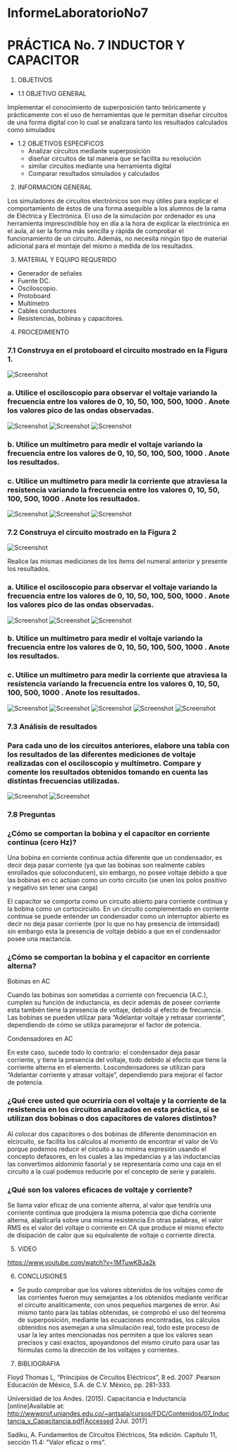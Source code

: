 InformeLaboratorioNo7
==========================
# PRÁCTICA No. 7 INDUCTOR Y CAPACITOR
1. OBJETIVOS
* 1.1 OBJETIVO GENERAL

Implementar el conocimiento de superposición tanto teóricamente y prácticamente con el uso de herramientas que le permitan diseñar circuitos de una forma digital con lo cual se analizara tanto los resultados calculados como simulados 

* 1.2 OBJETIVOS ESPECIFICOS
  * Analizar circuitos mediante superposición
  * diseñar circuitos de tal manera que se facilita su resolución 
  * similar circuitos mediante una herramienta digital 
  * Comparar resultados simulados y calculados 


2. INFORMACION GENERAL 

Los simuladores de circuitos electrónicos son muy útiles para explicar el comportamiento de éstos de una forma asequible a los alumnos de la rama de Eléctrica y Electrónica. El uso de la simulación por ordenador es una herramienta imprescindible hoy en día a la hora de explicar la electrónica en el aula, al ser la forma más sencilla y rápida de comprobar el funcionamiento de un circuito. Además, no necesita ningún tipo de material adicional para el montaje del mismo o medida de los resultados.

3. MATERIAL Y EQUIPO REQUERIDO

- Generador de señales
- Fuente DC.
- Osciloscopio.
- Protoboard
- Multímetro
- Cables conductores
- Resistencias, bobinas y capacitores.


4. PROCEDIMIENTO

### 7.1 Construya en el protoboard el circuito mostrado en la Figura 1.

 ![Screenshot](Laboratorio7/1.png)

### a. Utilice el osciloscopio para observar el voltaje  variando la frecuencia entre los valores de 0, 10, 50, 100, 500, 1000 . Anote los valores pico de las ondas observadas.

 ![Screenshot](Laboratorio7/2.png)
 ![Screenshot](Laboratorio7/3.png)
 ![Screenshot](Laboratorio7/4.png)
   
   
### b. Utilice un multímetro para medir el voltaje  variando la frecuencia entre los valores de 0, 10, 50, 100, 500, 1000 . Anote los resultados.

### c. Utilice un multímetro para medir la corriente que atraviesa la resistencia variando la frecuencia entre los valores 0, 10, 50, 100, 500, 1000 . Anote los resultados.

 ![Screenshot](Laboratorio7/5.png)
 ![Screenshot](Laboratorio7/6.png)
 ![Screenshot](Laboratorio7/7.png)


### 7.2 Construya el circuito mostrado en la Figura 2

 ![Screenshot](Laboratorio7/18.png)

Realice las mismas mediciones de los ítems del numeral anterior y presente los resultados.

### a. Utilice el osciloscopio para observar el voltaje  variando la frecuencia entre los valores de 0, 10, 50, 100, 500, 1000 . Anote los valores pico de las ondas observadas.

 ![Screenshot](Laboratorio7/8.png)
 ![Screenshot](Laboratorio7/9.png)
 ![Screenshot](Laboratorio7/10.png)
   
   
### b. Utilice un multímetro para medir el voltaje  variando la frecuencia entre los valores de 0, 10, 50, 100, 500, 1000 . Anote los resultados.

### c. Utilice un multímetro para medir la corriente que atraviesa la resistencia variando la frecuencia entre los valores 0, 10, 50, 100, 500, 1000 . Anote los resultados.

 ![Screenshot](Laboratorio7/11.png)
 ![Screenshot](Laboratorio7/12.png)
 ![Screenshot](Laboratorio7/13.png)
 ![Screenshot](Laboratorio7/14.png)
 ![Screenshot](Laboratorio7/15.png)

### 7.3 Análisis de resultados

### Para cada uno de los circuitos anteriores, elabore una tabla con los resultados de las diferentes mediciones de voltaje realizadas con el osciloscopio y multímetro. Compare y comente los resultados obtenidos tomando en cuenta las distintas frecuencias utilizadas.

 ![Screenshot](Laboratorio7/16.png)
 ![Screenshot](Laboratorio7/17.png)
  
### 7.8 Preguntas

### ¿Cómo se comportan la bobina y el capacitor en corriente continua (cero Hz)?

Una bobina en corriente continua actúa diferente que un condensador, es decir deja pasar corriente (ya que las bobinas son realmente cables enrollados que soloconducen), sin embargo, no posee voltaje debido a que las bobinas en cc actúan como un corto circuito (se unen los polos positivo y negativo sin tener una carga)

El capacitor se comporta como un circuito abierto para corriente continua y la bobina como un cortocircuito. En un circuito complementado en corriente continua se puede entender un condensador como un interruptor abierto es decir no deja pasar corriente (por lo que no hay presencia de intensidad) sin embargo esta la presencia de voltaje debido a que en el condensador posee una reactancia.


### ¿Cómo se comportan la bobina y el capacitor en corriente alterna?

Bobinas en AC
 
Cuando las bobinas son sometidas a corriente con frecuencia (A.C.), cumplen su función de inductancia, es decir además de poseer corriente esta también tiene la presencia de voltaje, debido al efecto de frecuencia. Las bobinas se pueden utilizar para “Adelantar voltaje y retrasar corriente”, dependiendo de cómo se utiliza paramejorar el factor de potencia.

Condensadores en AC

En este caso, sucede todo lo contrario: el condensador deja pasar corriente, y tiene la presencia del voltaje, todo debido al efecto que tiene la corriente alterna en el elemento. Loscondensadores se utilizan para “Adelantar corriente y atrasar voltaje”, dependiendo para mejorar el factor de potencia.


### ¿Qué cree usted que ocurriría con el voltaje  y la corriente de la resistencia en los circuitos analizados en esta práctica, si se utilizan dos bobinas o dos capacitores de valores distintos?

Al colocar dos capacitores o dos bobinas de diferente denominación en elcircuito, se facilita los cálculos al momento de encontrar el valor de Vo porque podemos reducir el circuito a su mínima expresión usando el concepto defasores, en los cuales a las impedancias y a las inductancias las convertimos aldominio fasorial y se representaría como una caja en el circuito a la cual podemos reducirle por el concepto de serie y paralelo.

### ¿Qué son los valores eficaces de voltaje y corriente?

Se llama valor eficaz de una corriente alterna, al valor que tendría una corriente continua que produjera la misma potencia que dicha corriente alterna, alaplicarla sobre una misma resistencia.En otras palabras, el valor RMS es el valor del voltaje o corriente en CA que produce el mismo efecto de disipación de calor que su equivalente de voltaje o corriente directa.


5. VIDEO

https://www.youtube.com/watch?v=1MTuwKBJa2k

6. CONCLUSIONES

 - Se pudo comprobar que los valores obtenidos de los voltajes como de las corrientes fueron muy semejantes a los obtenidos mediante verificar el circuito analiticamente, con unos pequeños margenes de error.
Asi mismo tanto para las tablas obtenidas, se comprobó el uso del teorema de superposición, mediante las ecuaciones encontradas, los cálculos obtenidos nos asemejan a una silmulación real, todo este proceso de usar la ley antes mencionadas nos permiten a que los valores sean precisos y casi exactos, apoyandonos del mismo ciruito para usar las fórmulas como la dirección de los voltajes y corrientes.

7. BIBLIOGRAFIA

 Floyd Thomas L, “Principios de Circuitos Eléctricos”, 8 ed. 2007 .Pearson Educación de México, S.A. de C.V. México, pp. 281-333.
 
 Universidad de los Andes. (2015). Capacitancia e Inductancia [online]Available at: http://wwwprof.uniandes.edu.co/~antsala/cursos/FDC/Contenidos/07_Inductancia_y_Capacitancia.pdf[Accessed 2Jul. 2017]

Sadiku, A. Fundamentos de Circuitos Eléctricos, 5ta edición. Capítulo 11, sección 11.4: "Valor eficaz o rms".
